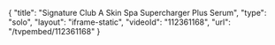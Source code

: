 {
    "title": "Signature Club A Skin Spa Supercharger Plus Serum",
    "type": "solo",
    "layout": "iframe-static",
    "videoId": "112361168",
    "url": "\/tvpembed\/112361168"
}